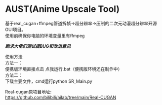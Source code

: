# AUST(Anime Upscale Tool)
基于real_cugan+ffmpeg管道拆帧->超分辨率->压制的二次元动漫超分辨率开源GUI项目。  
使用前确保你电脑的环境变量里有ffmpeg    

***跪求大佬们测试提BUG和改进意见***

使用方法  
方法一：  
便携版环境直接点击 点我运行.bat（便携版环境还在制作中）    
方法二：  
下载主要文件，cmd运行python SR_Main.py    

Real-cugan原项目地址:  
https://github.com/bilibili/ailab/tree/main/Real-CUGAN
